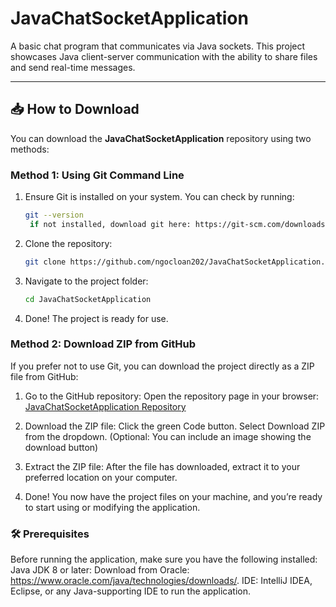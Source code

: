 # JavaChatSocketApplication

A basic chat program that communicates via Java sockets. This project showcases Java client-server communication with the ability to share files and send real-time messages.

---

## 📥 How to Download  

You can download the **JavaChatSocketApplication** repository using two methods:  

### Method 1: Using Git Command Line  
1. Ensure Git is installed on your system. You can check by running:  
   ```bash
   git --version
    if not installed, download git here: https://git-scm.com/downloads
    ```
    
2. Clone the repository:
    ```bash
    git clone https://github.com/ngocloan202/JavaChatSocketApplication.git
    ```

3. Navigate to the project folder:
    ```bash
    cd JavaChatSocketApplication
    ```

4. Done! The project is ready for use.

### Method 2: Download ZIP from GitHub
If you prefer not to use Git, you can download the project directly as a ZIP file from GitHub:

1. Go to the GitHub repository:
    Open the repository page in your browser:
    [JavaChatSocketApplication Repository](https://github.com/ngocloan202/JavaChatSocketApplication)

2. Download the ZIP file:
    Click the green Code button.
    Select Download ZIP from the dropdown.
    (Optional: You can include an image showing the download button)

3. Extract the ZIP file:
    After the file has downloaded, extract it to your preferred location on your computer.

4. Done!
    You now have the project files on your machine, and you’re ready to start using or modifying the application.

### 🛠️ Prerequisites
Before running the application, make sure you have the following installed:
    Java JDK 8 or later: Download from Oracle: 
        https://www.oracle.com/java/technologies/downloads/.
    IDE: IntelliJ IDEA, Eclipse, or any Java-supporting IDE to run the application.